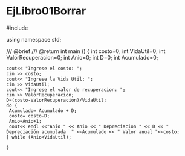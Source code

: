 # EjLibro01Borrar

#include <iostream>

using namespace std;

/// @brief 
/// @return 
int main () {
    int costo=0;
    int VidaUtil=0;
    int ValorRecuperacion=0;
    int Anio=0;
    int D=0;
    int Acumulado=0;

    cout<< "Ingrese el costo: ";
    cin >> costo;
    cout<< "Ingrese la Vida Util: ";
    cin >> VidaUtil;
    cout<< "Ingrese el valor de recuperacion: ";
    cin >> ValorRecuperacion;
    D=(costo-ValorRecuperacion)/VidaUtil;
    do {
     Acumulado= Acumulado + D;
     costo= costo-D;
     Anio=Anio+1;
     cout<< endl <<"Anio " << Anio << " Depreciacion " << D << " Depreciación acumulada  " <<Acumulado << " Valor anual "<<costo;
    } while (Anio<VidaUtil);
    
    }
    
    
